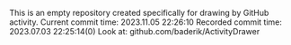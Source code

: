 This is an empty repository created specifically for drawing by GitHub activity.
Current commit time: 2023.11.05 22:26:10
Recorded commit time: 2023.07.03 22:25:14(0)
Look at: github.com/baderik/ActivityDrawer
